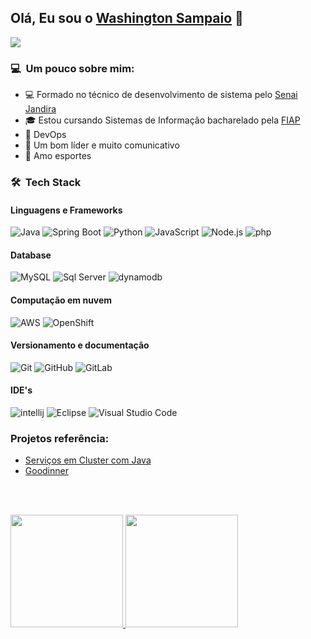 ## Olá, Eu sou o [Washington Sampaio](https://www.linkedin.com/in/washington-sampaio/) 👋
![](https://komarev.com/ghpvc/?username=washingtonsampaiovieira&color=006bed)

### 💻 &nbsp;Um pouco sobre mim:

- 💻 Formado no técnico de desenvolvimento de sistema pelo [Senai Jandira](https://jandira.sp.senai.br/curso/85566/127/tecnico-de-desenvolvimento-de-sistemas)
- 🎓 Estou cursando Sistemas de Informação bacharelado pela [FIAP](https://www.fiap.com.br/online/graduacao/bacharelado/sistemas-de-informacao/)
- 💪 DevOps 
- 🤝 Um bom líder e muito comunicativo
- 🎽 Amo esportes 


### 🛠 &nbsp;Tech Stack

#### Linguagens e Frameworks

![Java](https://img.shields.io/badge/Java-blue?style=for-the-badge&logo=java&logoColor=white)
![Spring Boot](https://img.shields.io/badge/Spring--Boot-6DB33F?style=for-the-badge&logo=spring&logoColor=white)
![Python](https://img.shields.io/badge/python-306998?style=for-the-badge&logo=python&logoColor=white)
![JavaScript](https://img.shields.io/badge/JavaScript-F7DF1E?style=for-the-badge&logo=javascript&logoColor=black)
![Node.js](https://img.shields.io/badge/Node.js-43853D?style=for-the-badge&logo=ts-node&logoColor=white)
![php](https://img.shields.io/badge/php-474A8A?style=for-the-badge&logo=php&logoColor=black)

#### Database

![MySQL](https://img.shields.io/badge/MySQL-00000F?style=for-the-badge&logo=mysql&logoColor=white)
![Sql Server](https://img.shields.io/badge/SqlServer-003B57?style=for-the-badge&logo=microsoft-sql-server&logoColor=white)
![dynamodb](https://img.shields.io/badge/dynamodb-0057D5?style=for-the-badge&logo=amazon-dynamodb&logoColor=white)


#### Computação em nuvem

![AWS](https://img.shields.io/badge/AWS-ed9a00?style=for-the-badge&logo=amazon-aws&logoColor=white)
![OpenShift](https://img.shields.io/badge/OpenShift-db0f00?style=for-the-badge&logo=OpenShift&logoColor=wblachite)



#### Versionamento e documentação

![Git](https://img.shields.io/badge/Git-F05032?style=for-the-badge&logo=git&logoColor=white)
![GitHub](https://img.shields.io/badge/GitHub-100000?style=for-the-badge&logo=github&logoColor=white)
![GitLab](https://img.shields.io/badge/GitLab-330F63?style=for-the-badge&logo=gitlab&logoColor=white)

#### IDE's

![intellij](https://img.shields.io/badge/intellij-002a6e?style=for-the-badge&logo=IntelliJ-IDEA&logoColor=white)
![Eclipse](https://img.shields.io/badge/Eclipse-2C2255?style=for-the-badge&logo=eclipse&logoColor=white)
![Visual Studio Code](https://img.shields.io/badge/Visual_Studio_Code-0078D4?style=for-the-badge&logo=visual%20studio%20code&logoColor=white)

### Projetos referência:
- [Serviços em Cluster com Java](https://github.com/washingtonSampaioVieira/clustered_microservices_aws_java)
- [Goodinner](https://github.com/washingtonSampaioVieira/godinner)

<br />
<br />

<p>
<a href="https://github.com/washingtonsampaiovieira">
  <img height="180em" src="https://github-readme-stats.vercel.app/api?username=washingtonsampaiovieira&show_icons=true&theme=dracula" />
  <img height="180em" src="https://github-readme-stats-eight-theta.vercel.app/api/top-langs/?username=washingtonsampaiovieira&theme=dracula&layout=compact&exclude_lang=java+r" />
</a>
</p>

